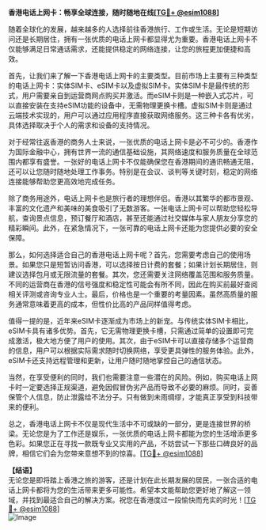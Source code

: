 **香港电话上网卡：畅享全球连接，随时随地在线[[TG💪+ @esim1088](https://t.me/s/esim1088)]**

随着全球化的发展，越来越多的人选择前往香港旅行、工作或生活。无论是短期访问还是长期居住，拥有一张优质的电话上网卡都显得尤为重要。香港电话上网卡不仅能够满足日常通话需求，还能提供稳定的网络连接，让您的旅程更加便捷和高效。

首先，让我们来了解一下香港电话上网卡的主要类型。目前市场上主要有三种类型的电话上网卡：实体SIM卡、eSIM卡以及虚拟SIM卡。实体SIM卡是最传统的形式，用户需要亲自到运营商网点购买并激活。而eSIM卡则是一种嵌入式芯片，可以直接安装在支持eSIM功能的设备中，无需物理更换卡槽。虚拟SIM卡则是通过云端技术实现的，用户可以通过应用程序直接获取网络服务。这三种卡各有优劣，具体选择取决于个人的需求和设备的支持情况。

对于经常往返香港的商务人士来说，一张优质的电话上网卡是必不可少的。香港作为国际金融中心，拥有世界一流的通信基础设施，其网络速度和服务质量在全球范围内都享有盛誉。一张好的电话上网卡不仅能确保您在香港期间的通讯畅通无阻，还可以让您随时随地处理工作事务。特别是在会议、谈判等关键时刻，稳定的网络连接能够帮助您更高效地完成任务。

除了商务用途外，电话上网卡也是旅行者的理想伴侣。香港以其繁华的都市景观、丰富的文化遗产和美味的美食吸引了无数游客。一张电话上网卡可以帮助您轻松导航，查询景点信息，预订餐厅和酒店，甚至还能通过社交媒体与家人朋友分享您的精彩瞬间。此外，在紧急情况下，一张可靠的电话上网卡还能为您提供必要的安全保障。

那么，如何选择适合自己的香港电话上网卡呢？首先，您需要考虑自己的使用场景。如果您只是短暂访问香港，可以选择按日计费的套餐；如果计划长期居住，则建议选择包月或无限流量的套餐。其次，您还需要关注网络覆盖范围和服务质量。不同的运营商在香港的信号强度和稳定性可能会有所不同，因此在购买前最好查阅相关评测或咨询专业人士。最后，价格也是一个重要的考量因素。虽然高质量的服务通常意味着更高的成本，但性价比高的产品同样值得考虑。

值得一提的是，近年来eSIM卡逐渐成为市场上的新宠。与传统实体SIM卡相比，eSIM卡具有诸多优势。首先，它无需物理更换卡槽，只需通过简单的设置即可完成激活，极大地方便了用户的使用。其次，由于eSIM卡可以直接存储多个运营商的信息，用户可以根据实际需求随时切换网络，享受更具弹性的服务体验。此外，eSIM卡还支持远程管理和更新，让用户随时随地掌控自己的通信状态。

当然，在享受便利的同时，我们也需要注意一些潜在的风险。例如，购买电话上网卡时一定要选择正规渠道，避免因假冒伪劣产品而导致不必要的麻烦。同时，妥善保管个人信息，防止泄露给不法分子。只有做到未雨绸缪，才能真正享受到科技带来的便利。

总之，香港电话上网卡不仅是现代生活中不可或缺的一部分，更是连接世界的桥梁。无论您是为了工作还是娱乐，一张优质的电话上网卡都能为您的生活增添更多色彩。如果您正在寻找一款既专业又实用的产品，不妨尝试一下那些口碑良好的品牌，相信它们会为您带来意想不到的惊喜。[[TG💪+ @esim1088](https://t.me/s/esim1088)]

**【结语】**  
无论您是即将踏上香港之旅的游客，还是计划在此长期发展的居民，一张合适的电话上网卡都将为您的生活带来更多可能性。希望本文能帮助您更好地了解这一领域，并找到最适合自己的解决方案。祝您在香港度过一段愉快而充实的时光！[[TG💪+ @esim1088](https://t.me/s/esim1088)]  
![Image](https://i.postimg.cc/4NQfJmqS/Snipaste-2025-05-13-00-14-12.png)